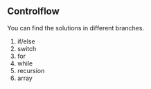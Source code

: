 ## Controlflow

You can find the solutions in different branches.

1) if/else
2) switch
3) for
4) while
5) recursion
6) array
